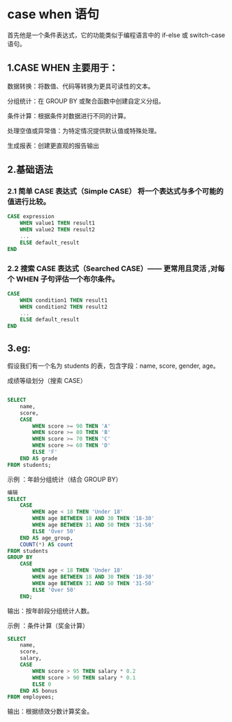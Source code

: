 # case when 语句
首先他是一个条件表达式，它的功能类似于编程语言中的 if-else 或 switch-case 语句。
## 1.CASE WHEN 主要用于：

数据转换：将数值、代码等转换为更具可读性的文本。

分组统计：在 GROUP BY 或聚合函数中创建自定义分组。

条件计算：根据条件对数据进行不同的计算。

处理空值或异常值：为特定情况提供默认值或特殊处理。

生成报表：创建更直观的报告输出
## 2.基础语法
  ### 2.1 简单 CASE 表达式（Simple CASE）  将一个表达式与多个可能的值进行比较。
```sql
CASE expression
    WHEN value1 THEN result1
    WHEN value2 THEN result2
    ...
    ELSE default_result
END
```
  ### 2.2  搜索 CASE 表达式（Searched CASE）—— 更常用且灵活 ,对每个 WHEN 子句评估一个布尔条件。

```sql
CASE
    WHEN condition1 THEN result1
    WHEN condition2 THEN result2
    ...
    ELSE default_result
END
```
## 3.eg:
假设我们有一个名为 students 的表，包含字段：name, score, gender, age。

成绩等级划分（搜索 CASE）
```sql

SELECT 
    name,
    score,
    CASE 
        WHEN score >= 90 THEN 'A'
        WHEN score >= 80 THEN 'B'
        WHEN score >= 70 THEN 'C'
        WHEN score >= 60 THEN 'D'
        ELSE 'F'
    END AS grade
FROM students;
```

示例 ：年龄分组统计（结合 GROUP BY）
```sql
编辑
SELECT
    CASE 
        WHEN age < 18 THEN 'Under 18'
        WHEN age BETWEEN 18 AND 30 THEN '18-30'
        WHEN age BETWEEN 31 AND 50 THEN '31-50'
        ELSE 'Over 50'
    END AS age_group,
    COUNT(*) AS count
FROM students
GROUP BY 
    CASE 
        WHEN age < 18 THEN 'Under 18'
        WHEN age BETWEEN 18 AND 30 THEN '18-30'
        WHEN age BETWEEN 31 AND 50 THEN '31-50'
        ELSE 'Over 50'
    END;
```
输出：按年龄段分组统计人数。

示例 ：条件计算（奖金计算）
```sql
SELECT 
    name,
    score,
    salary,
    CASE 
        WHEN score > 95 THEN salary * 0.2
        WHEN score > 90 THEN salary * 0.1
        ELSE 0
    END AS bonus
FROM employees;
```
输出：根据绩效分数计算奖金。
